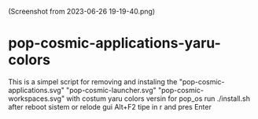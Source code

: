 (Screenshot from 2023-06-26 19-19-40.png)
# pop-cosmic-applications-yaru-colors
This is a simpel script for removing and instaling the 
"pop-cosmic-applications.svg"
"pop-cosmic-launcher.svg"
"pop-cosmic-workspaces.svg"
with costum yaru colors versin for pop_os 
run ./install.sh 
after reboot sistem or relode gui  Alt+F2 tipe in r and pres Enter
